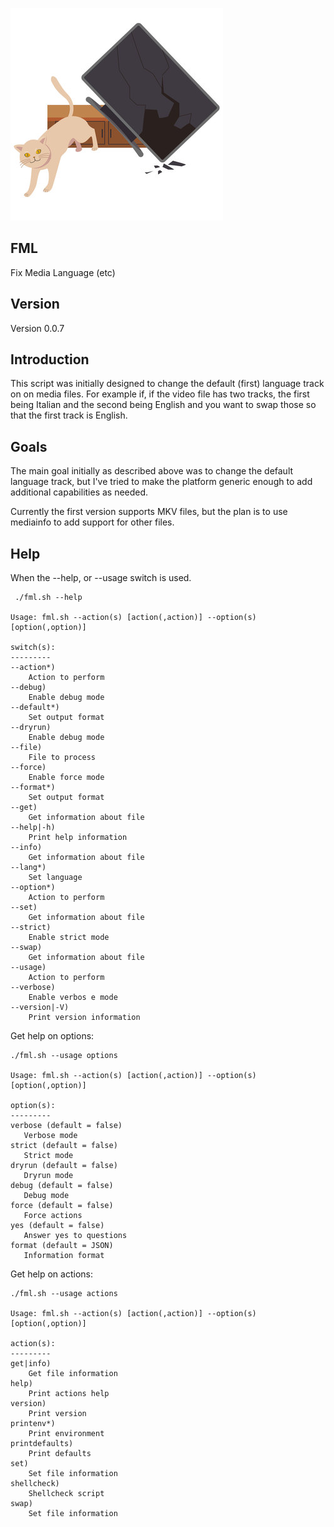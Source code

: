 ![FML](fml.jpg)

FML
---

Fix Media Language (etc)

Version
-------

Version 0.0.7

Introduction
------------

This script was initially designed to change the default (first) language track on on media files.
For example if, if the video file has two tracks, the first being Italian and the
second being English and you want to swap those so that the first track is English.

Goals
-----

The main goal initially as described above was to change the default language track,
but I've tried to make the platform generic enough to add additional capabilities as needed.

Currently the first version supports MKV files, but the plan is to use mediainfo
to add support for other files.

Help
----


When the --help, or --usage switch is used.

```
 ./fml.sh --help

Usage: fml.sh --action(s) [action(,action)] --option(s) [option(,option)]

switch(s):
---------
--action*)
    Action to perform
--debug)
    Enable debug mode
--default*)
    Set output format
--dryrun)
    Enable debug mode
--file)
    File to process
--force)
    Enable force mode
--format*)
    Set output format
--get)
    Get information about file
--help|-h)
    Print help information
--info)
    Get information about file
--lang*)
    Set language
--option*)
    Action to perform
--set)
    Get information about file
--strict)
    Enable strict mode
--swap)
    Get information about file
--usage)
    Action to perform
--verbose)
    Enable verbos e mode
--version|-V)
    Print version information
```

Get help on options:

```
./fml.sh --usage options

Usage: fml.sh --action(s) [action(,action)] --option(s) [option(,option)]

option(s):
---------
verbose (default = false)
   Verbose mode
strict (default = false)
   Strict mode
dryrun (default = false)
   Dryrun mode
debug (default = false)
   Debug mode
force (default = false)
   Force actions
yes (default = false)
   Answer yes to questions
format (default = JSON)
   Information format
```

Get help on actions:

```
./fml.sh --usage actions

Usage: fml.sh --action(s) [action(,action)] --option(s) [option(,option)]

action(s):
---------
get|info)
    Get file information
help)
    Print actions help
version)
    Print version
printenv*)
    Print environment
printdefaults)
    Print defaults
set)
    Set file information
shellcheck)
    Shellcheck script
swap)
    Set file information
```